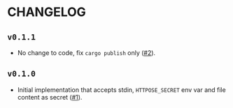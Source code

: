 # CHANGELOG

## `v0.1.1`

- No change to code, fix `cargo publish` only
  ([#2](https://github.com/guangie88/httpose/pull/2)).

## `v0.1.0`

- Initial implementation that accepts stdin, `HTTPOSE_SECRET` env var and file
  content as secret ([#1](https://github.com/guangie88/httpose/pull/1)).
